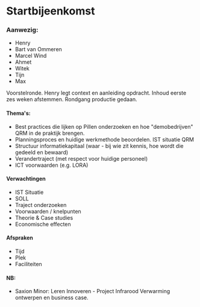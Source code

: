 # Startbijeenkomst

### Aanwezig:
+ Henry
+ Bart van Ommeren
+ Marcel Wind
+ Ahmet
+ Witek
+ Tijn
+ Max

Voorstelronde. Henry legt context en aanleiding opdracht. Inhoud eerste zes weken afstemmen. Rondgang productie gedaan. 

#### Thema's:
+ Best practices die lijken op Pillen onderzoeken en hoe "demobedrijven" QRM in de praktijk brengen.
+ Planningsproces en huidige werkmethode beoordelen. IST situatie QRM
+ Structuur informatiekapitaal (waar - bij wie zit kennis, hoe wordt die gedeeld en bewaard)
+ Verandertraject (met respect voor huidige personeel)
+ ICT voorwaarden (e.g. LORA)

#### Verwachtingen
+ IST Situatie
+ SOLL
+ Traject onderzoeken
+ Voorwaarden / knelpunten
+ Theorie & Case studies
+ Economische effecten

#### Afspraken
+ Tijd
+ Plek
+ Faciliteiten


#### NB:
+ Saxion Minor: Leren Innoveren - Project Infrarood Verwarming ontwerpen en business case.
